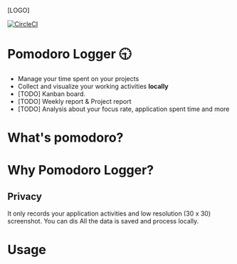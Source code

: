 [LOGO]

[![CircleCI](https://circleci.com/gh/rem2016/TimeLogger.svg?style=svg)](https://circleci.com/gh/rem2016/TimeLogger)

# Pomodoro Logger :clock930:


- Manage your time spent on your projects
- Collect and visualize your working activities **locally**
- [TODO] Kanban board. 
- [TODO] Weekly report & Project report 
- [TODO] Analysis about your focus rate, application spent time and more

# What's pomodoro?

# Why Pomodoro Logger?


## Privacy

It only records your application activities and low resolution (30 x 30) screenshot. 
You can dis
All the data is saved and process locally.


# Usage




